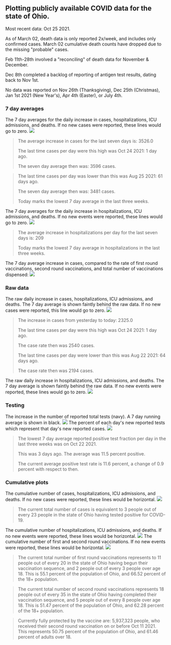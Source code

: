 ## Plotting publicly available COVID data for the state of Ohio. 

Most recent data: Oct 25 2021. 

As of March 02, death data is only reported 2x/week, and includes only confirmed cases. March 02 cumulative death counts have dropped due to the missing "probable" cases.

Feb 11th-28th involved a "reconciling" of death data for November & December.

Dec 8th completed a backlog of reporting of antigen test results, dating back to Nov 1st.

No data was reported on Nov 26th (Thanksgiving), Dec 25th (Christmas), Jan 1st 2021 (New Year's), Apr 4th (Easter), or July 4th.
### 7 day averages
The 7 day averages for the daily increase in cases, hospitalizations, ICU admissions, and deaths. If no new cases were reported, these lines would go to zero.
![](7dayaverage_cases.png)

>The average increase in cases for the last seven days is: 3526.0
>
>The last time cases per day were this high was Oct 24 2021: 1 day ago.
>
>The seven day average then was: 3596 cases.

>
>The last time cases per day was lower than this was Aug 25 2021: 61 days ago.
>
>The seven day average then was: 3481 cases.
>
>Today marks the lowest 7 day average in the last three weeks.

The 7 day averages for the daily increase in hospitalizations, ICU admissions, and deaths. If no new events were reported, these lines would go to zero.
![](7dayaverage_hospital.png)

>The average increase in hospitalizations per day for the last seven days is: 209
>
>Today marks the lowest 7 day average in hospitalizations in the last three weeks.

The 7 day average increase in cases, compared to the rate of first round vaccinations, second round vaccinations, and total number of vaccinations dispensed:
![](DailyVaccinationsCases.png)

### Raw data
The raw daily increase in cases, hospitalizations, ICU admissions, and deaths. The 7 day average is shown faintly behind the raw data. If no new cases were reported, this line would go to zero.
![](DailyCases.png)

>The increase in cases from yesterday to today: 2325.0 
>
>The last time cases per day were this high was Oct 24 2021: 1 day ago. 
>
>The case rate then was 2540 cases.
>
>The last time cases per day were lower than this was Aug 22 2021: 64 days ago. 
>
>The case rate then was 2194 cases.

The raw daily increase in hospitalizations, ICU admissions, and deaths. The 7 day average is shown faintly behind the raw data. If no new events were reported, these lines would go to zero.
![](DailyHospitalizations.png)

### Testing

The increase in the number of reported total tests (navy). A 7 day running average is shown in black.
![](DailyTests.png)
The percent of each day's new reported tests which represent that day's new reported cases.
![](percentpositive_tests.png)

>The lowest 7 day average reported positive test fraction per day in the last three weeks was on Oct 22 2021.
>
>This was 3 days ago. The average was 11.5 percent positive. 
>
>The current average positive test rate is 11.6 percent, a change of 0.9 percent with respect to then. 

### Cumulative plots
The cumulative number of cases, hospitalizations, ICU admissions, and deaths. If no new cases were reported, these lines would be horizontal.
![](Cases.png)

>The current total number of cases is equivalent to 3 people out of every 23 people in the state of Ohio having tested positive for COVID-19.

The cumulative number of hospitalizations, ICU admissions, and deaths. If no new events were reported, these lines would be horizontal.
![](Hospitalizations.png)
The cumulative number of first and second round vaccinations. If no new events were reported, these lines would be horizontal.
![](Vaccinations.png)

>The current total number of first round vaccinations represents to 11 people out of every 20 in the state of Ohio having begun their vaccination sequence, and 2 people out of every 3 people over age 18.
 >This is 55.1 percent of the population of Ohio, and 66.52 percent of the 18+ population.

>The current total number of second round vaccinations represents 18 people out of every 35 in the state of Ohio having completed their vaccination sequence, and 5 people out of every 8 people over age 18. 
>This is 51.47 percent of the population of Ohio, and 62.28 percent of the 18+ population.

>Currently fully protected by the vaccine are: 5,937,323 people, who received their second round vaccination on or before Oct 11 2021.
>This represents 50.75 percent of the population of Ohio, and 61.46 percent of adults over 18.

